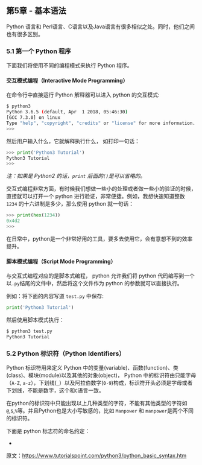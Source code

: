 ## 第5章  -  基本语法

Python 语言和 Perl语言、C语言以及Java语言有很多相似之处。同时，他们之间也有很多区别。

### 5.1 第一个 Python 程序

下面我们将使用不同的编程模式来执行 Python 程序。

#### 交互模式编程（Interactive Mode Programming）

在命令行中直接运行 Python 解释器可以进入 python 的交互模式:

```bash
$ python3
Python 3.6.5 (default, Apr  1 2018, 05:46:30)
[GCC 7.3.0] on linux
Type "help", "copyright", "credits" or "license" for more information.
>>>
```

然后用户输入什么，它就解释执行什么， 如打印一句话：

```python
>>> print('Python3 Tutorial')
Python3 Tutorial
>>>
```

*注：如果是 Python2 的话，`print` 后面的`()`是可以省略的。*

交互式编程非常方面，有时候我们想做一些小的处理或者做一些小的验证的时候，直接就可以打开一个 python 进行验证，非常便捷。例如，我想快速知道整数 `1234` 的十六进制是多少，那么使用 python 就一句话：

```python
>>> print(hex(1234))
0x4d2
>>>
```

在日常中，python是一个非常好用的工具，要多去使用它，会有意想不到的效率提升。

#### 脚本模式编程（Script Mode Programming）

与交互式编程对应的是脚本式编程， python 允许我们将 python 代码编写到一个以`.py`结尾的文件中，然后将这个文件作为 python 的参数就可以直接执行。

例如：将下面的内容写道 `test.py` 中保存:

```python
print('Python3 Tutorial')
```

然后使用脚本模式执行：
```bash
$ python3 test.py
Python3 Tutorial
```
### 5.2 Python 标识符（Python Identifiers）

Python 标识符用来定义 Python 中的变量(variable)、函数(function)、类(class)、模块(module)以及其他的对象(object)， Python 中的标识符由只能字母（`A-Z`, `a-z`），下划线(`_`）以及阿拉伯数字(`0-9`)构成，标识符开头必须是字母或者下划线，不能是数字，这个和`C`语言一致。

在python的标识符中只能出现以上几种类型的字符，不能有其他类型的字符如 `@`,`$`,`%`等。并且Python也是大小写敏感的，比如 `Manpower` 和 `manpower`是两个不同的标识符。

下面是 python 标志符的命名约定：

* 
























原文：https://www.tutorialspoint.com/python3/python_basic_syntax.htm